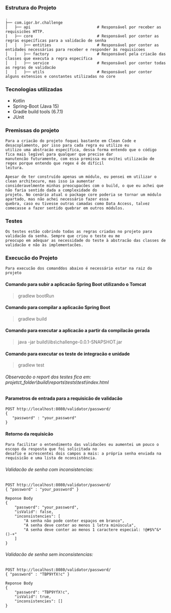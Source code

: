 ### Estrutura do Projeto
    .
    ├── com.igor.br.challenge                    
    │   ├── api                             # Responsável por receber as requisicões HTTP.
    |   ├── core                            # Responsável por conter as regras específicas para a validacão de senha
    │   │   ├── entities                    # Responsável por conter as entidades necessárias para receber e responder às requisicoes 
    │   │   ├── factory                     # Responsável pela criacão das classes que executa a regra específica 
    │   │   ├── service                     # Responsável por conter todas as regras de validacáo
    │   │   ├── utils                       # Responsável por conter alguns extensios e constantes utilizadas no core
    
### Tecnologias utilizadas
- Kotlin
- Spring-Boot (Java 15)
- Gradle build tools (6.7.1)
- JUnit

### Premissas do projeto
    Para a criacão do projeto foquei bastante em Clean Code e desacoplamento, por isso para cada regra eu utilizo eu
    utilizo uma abstracáo específica, dessa forma entendo que o código fica mais legível para qualquer que precise dar
    manutencão futuramente, com essa premissa eu evitei utilizacão de regex porque entendo que regex é de difícil 
    leitura.
    
    Apesar de ter construído apenas um módulo, eu pensei em utilizar o clean architecure, mas isso ia aumentar
    consideravelmente minhas preocupacões com o build, o que eu achei que não faria sentido dada a complexidade do 
    projeto. No cenário atual o package core poderia se tornar um módulo apartado, mas não achei necessário fazer essa
    quebra, caso eu tivesse outras camadas como Data Access, talvez comecasse a fazer sentido quebrar em outros módulos.

    
### Testes
    Os testes estão cobrindo todas as regras criadas no projeto para validacão da senha. Sempre que criou o teste eu me
    preocupo em adequar as necessidade do teste à abstracão das classes de validacão e não às implementacões.

### Execucão do Projeto
    Para execucão dos comanddos abaixo é necessário estar na raiz do projeto

#### Comando para subir a aplicacão Spring Boot utilizando o Tomcat
> gradlew bootRun

#### Comando para compilar a aplicacão Spring Boot
> gradlew build

#### Comando para executar a aplicacão a partir da compilacão gerada
> java -jar build\libs\challenge-0.0.1-SNAPSHOT.jar

#### Comando para executar os teste de integracão e unidade
> gradlew test
###### Observacão o report dos testes fica em: projetct_folder\build\reports\tests\test\index.html

#### Parametros de entrada para a requisicão de validacão
```
POST http://localhost:8080/validator/password/
{
   "password" : "your_password"
}
````

#### Retorno da requisicão
    Para facilitar o entendimento das validacões eu aumentei um pouco o escopo da resposta que foi solicitada no 
    desafio e acrescentei dois campos a mais: a própria senha enviada na requisicão e uma lista de nconsistência.

###### Validacão de senha com inconsistencias:
```
POST http://localhost:8080/validator/password/
{ "password" : "your_password" }

Reponse Body
{
    "password": "your_password",
    "isValid": false,
    "inconsistencies": [
        "A senha não pode conter espaços em branco",
        "A senha deve conter ao menos 1 letra minúscula",
        "A senha deve conter ao menos 1 caractere especial: !@#$%^&*()-+"
    ]
}
```
###### Validacão de senha sem inconsistencias:
```
POST http://localhost:8080/validator/password/
{ "password" : "TBP9YfX!c" }

Reponse Body
{
    "password": "TBP9YfX!c",
    "isValid": true,
    "inconsistencies": []
}
```
